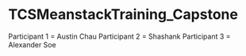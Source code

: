 # TCSMeanstackTraining_Capstone

Participant 1 = Austin Chau
Participant 2 = Shashank
Participant 3 = Alexander Soe
